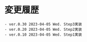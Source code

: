 # 変更履歴

	- ver.0.30 2023-04-05 Wed. Step3実装
	- ver.0.20 2023-04-05 Wed. Step2実装
	- ver.0.10 2023-04-05 Wed. Step1実装
	